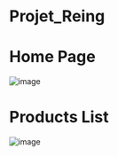 # Projet_Reing

# Home Page

![image](https://user-images.githubusercontent.com/91433116/154356244-2054f30d-723a-451d-ad8a-f040cf9fbe2d.png)

# Products List 

![image](https://user-images.githubusercontent.com/91433116/151897907-d874d05f-166c-4a84-8b11-cf6a7c02ce65.png)
